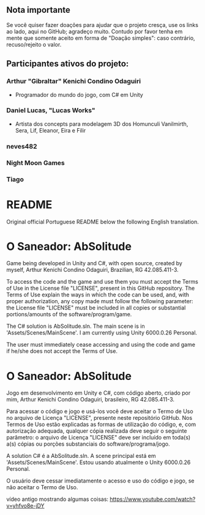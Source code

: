 ## Nota importante
Se você quiser fazer doações para ajudar que o projeto cresça, use os links ao lado, aqui no GitHub; agradeço muito. Contudo por favor tenha em mente que somente aceito em forma de "Doação simples": caso contrário, recuso/rejeito o valor.

## Participantes ativos do projeto:

### Arthur "Gibraltar" Kenichi Condino Odaguiri
- Programador do mundo do jogo, com C# em Unity

### Daniel Lucas, "Lucas Works"
- Artista dos concepts para modelagem 3D dos Homunculi Vanilmirth, Sera, Lif, Eleanor, Eira e Filir

### neves482

### Night Moon Games

### Tiago

# README
Original official Portuguese README below the following English translation.

# O Saneador: AbSolitude
Game being developed in Unity and C#, with open source, created by myself, Arthur Kenichi Condino Odaguiri, Brazilian, RG 42.085.411-3.

To access the code and the game and use them you must accept the Terms of Use in the License file "LICENSE", present in this GitHub repository. The Terms of Use explain the ways in which the code can be used, and, with proper authorization, any copy made must follow the following parameter: the License file "LICENSE" must be included in all copies or substantial portions/amounts of the software/program/game.

The C# solution is AbSolitude.sln. The main scene is in 'Assets/Scenes/MainScene'. I am currently using Unity 6000.0.26 Personal.

The user must immediately cease accessing and using the code and game if he/she does not accept the Terms of Use.

# O Saneador: AbSolitude
Jogo em desenvolvimento em Unity e C#, com código aberto, criado por mim, Arthur Kenichi Condino Odaguiri, brasileiro, RG 42.085.411-3.

Para acessar o código e jogo e usá-los você deve aceitar o Termo de Uso no arquivo de Licença "LICENSE", presente neste repositório GitHub. Nos Termos de Uso estão explicadas as formas de utilização do código, e, com autorização adequada, qualquer cópia realizada deve seguir o seguinte parâmetro: o arquivo de Licença "LICENSE" deve ser incluído em toda(s) a(s) cópias ou porções substanciais do software/programa/jogo.

A solution C# é a AbSolitude.sln. A scene principal está em 'Assets/Scenes/MainScene'. Estou usando atualmente o Unity 6000.0.26 Personal.
 
O usuário deve cessar imediatamente o acesso e uso do código e jogo, se não aceitar o Termo de Uso.

vídeo antigo mostrando algumas coisas: https://www.youtube.com/watch?v=yhfvo8e-jDY
